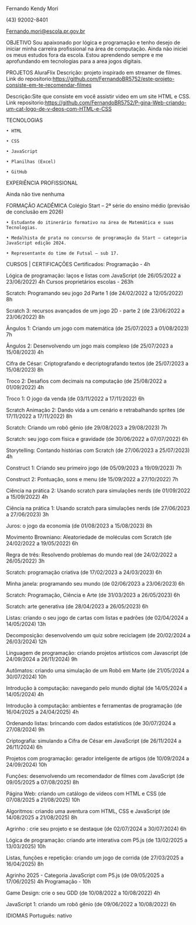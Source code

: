 Fernando Kendy Mori

(43) 92002-8401

Fernando.mori@escola.pr.gov.br


OBJETIVO
Sou apaixonado por lógica e programação e tenho desejo de iniciar minha carreira profissional na área de computação. Ainda não iniciei os meus estudos fora da escola. Estou aprendendo sempre e me aprofundando em tecnologias para a area jogos digitais.


PROJETOS 
AluraFlix 
Descrição: projeto inspirado em streamer de filmes. Link do repositorio:https://github.com/FernandoBR5752/este-projeto-consiste-em-te-recomendar-filmes



Descrição:Site que consiste em você assistir video em um site HTML e CSS. Link repositorio:https://github.com/FernandoBR5752/P-gina-Web-criando-um-cat-logo-de-v-deos-com-HTML-e-CSS


TECNOLOGIAS 
    
    • HTML 
    
    • CSS 
    
    • JavaScript 
   
    • Planilhas (Excel) 
   
    • GitHub 







EXPERIÊNCIA PROFISSIONAL

Ainda não tive nenhuma


FORMAÇÃO ACADÊMICA
Colégio Start – 2ª série do ensino médio (previsão de conclusão em 2026) 
   
    • Estudante do itinerário formativo na área de Matemática e suas Tecnologias. 
   
    • Medalhista de prata no concurso de programação da Start – categoria JavaScript edição 2024. 
    
    • Representante do time de Futsal – sub 17. 


CURSOS | CERTIFICAÇÕES
Certificados:
Programação - 4h

Lógica de programação: laços e listas com JavaScript (de 26/05/2022 a 23/06/2022) 4h
Cursos proprietários escolas - 263h

Scratch: Programando seu jogo 2d Parte 1 (de 24/02/2022 a 12/05/2022) 8h

Scratch 3: recursos avançados de um jogo 2D - parte 2 (de 23/06/2022 a 23/06/2022) 8h

Ângulos 1: Criando um jogo com matemática (de 25/07/2023 a 01/08/2023) 7h

Ângulos 2: Desenvolvendo um jogo mais complexo (de 25/07/2023 a 15/08/2023) 4h

Cifra de César: Criptografando e decriptografando textos (de 25/07/2023 a 15/08/2023) 8h

Troco 2: Desafios com decimais na computação (de 25/08/2022 a 01/09/2022) 4h

Troco 1: O jogo da venda (de 03/11/2022 a 17/11/2022) 6h

Scratch Animação 2: Dando vida a um cenário e retrabalhando sprites (de 17/11/2022 a 17/11/2022) 8h

Scratch: Criando um robô gênio (de 29/08/2023 a 29/08/2023) 7h

Scratch: seu jogo com física e gravidade (de 30/06/2022 a 07/07/2022) 6h

Storytelling: Contando histórias com Scratch (de 27/06/2023 a 25/07/2023) 4h

Construct 1: Criando seu primeiro jogo (de 05/09/2023 a 19/09/2023) 7h

Construct 2: Pontuação, sons e menu (de 15/09/2022 a 27/10/2022) 7h

Ciência na prática 2: Usando scratch para simulações nerds (de 01/09/2022 a 15/09/2022) 4h

Ciência na prática 1: Usando scratch para simulações nerds (de 27/06/2023 a 27/06/2023) 3h

Juros: o jogo da economia (de 01/08/2023 a 15/08/2023) 8h

Movimento Browniano: Aleatoriedade de moléculas com Scratch (de 24/02/2022 a 19/05/2022) 6h

Regra de três: Resolvendo problemas do mundo real (de 24/02/2022 a 26/05/2022) 3h

Scratch: programação criativa (de 17/02/2023 a 24/03/2023) 6h

Minha janela: programando seu mundo (de 02/06/2023 a 23/06/2023) 6h

Scratch: Programação, Ciência e Arte (de 31/03/2023 a 26/05/2023) 6h

Scratch: arte generativa (de 28/04/2023 a 26/05/2023) 6h

Listas: criando o seu jogo de cartas com listas e padrões (de 02/04/2024 a 14/05/2024) 13h

Decomposição: desenvolvendo um quiz sobre reciclagem (de 20/02/2024 a 26/03/2024) 12h

Linguagem de programação: criando projetos artísticos com Javascript (de 24/09/2024 a 26/11/2024) 9h

Autômatos: criando uma simulação de um Robô em Marte (de 21/05/2024 a 30/07/2024) 10h

Introdução à computação: navegando pelo mundo digital (de 14/05/2024 a 14/05/2024) 4h

Introdução à computação: ambientes e ferramentas de programação (de 16/04/2025 a 24/04/2025) 4h

Ordenando listas: brincando com dados estatísticos (de 30/07/2024 a 27/08/2024) 9h

Criptografia: simulando a Cifra de César em JavaScript (de 26/11/2024 a 26/11/2024) 6h

Projetos com programação: gerador inteligente de artigos (de 10/09/2024 a 24/09/2024) 10h

Funções: desenvolvendo um recomendador de filmes com JavaScript (de 09/05/2025 a 07/08/2025) 8h

Página Web: criando um catálogo de vídeos com HTML e CSS (de 07/08/2025 a 21/08/2025) 10h

Algoritmos: criando uma aventura com HTML, CSS e JavaScript (de 14/08/2025 a 21/08/2025) 8h

Agrinho : crie seu projeto e se destaque (de 02/07/2024 a 30/07/2024) 6h

Lógica de programação: criando arte interativa com P5.js (de 13/02/2025 a 13/03/2025) 10h

Listas, funções e repetição: criando um jogo de corrida (de 27/03/2025 a 16/04/2025) 8h

Agrinho 2025 - Categoria JavaScript com P5.js (de 09/05/2025 a 17/06/2025) 4h
Programação - 10h

Game Design: crie o seu GDD (de 10/08/2022 a 10/08/2022) 4h

JavaScript 1: criando um robô gênio (de 09/06/2022 a 10/08/2022) 6h

IDIOMAS
Português: nativo
